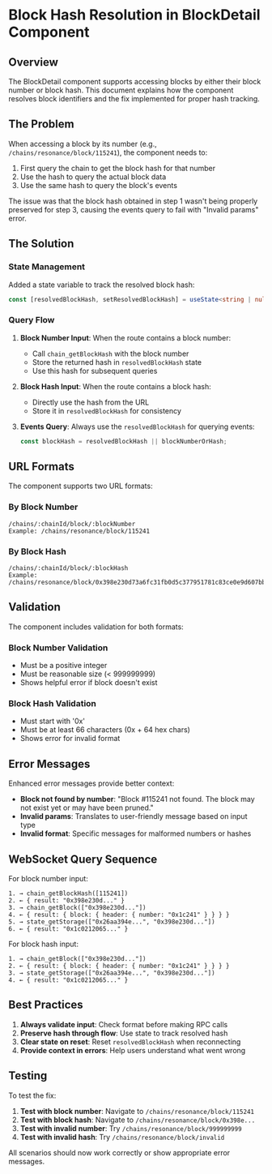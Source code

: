 # Block Hash Resolution in BlockDetail Component

## Overview

The BlockDetail component supports accessing blocks by either their block number or block hash. This document explains how the component resolves block identifiers and the fix implemented for proper hash tracking.

## The Problem

When accessing a block by its number (e.g., `/chains/resonance/block/115241`), the component needs to:
1. First query the chain to get the block hash for that number
2. Use the hash to query the actual block data
3. Use the same hash to query the block's events

The issue was that the block hash obtained in step 1 wasn't being properly preserved for step 3, causing the events query to fail with "Invalid params" error.

## The Solution

### State Management

Added a state variable to track the resolved block hash:
```typescript
const [resolvedBlockHash, setResolvedBlockHash] = useState<string | null>(null);
```

### Query Flow

1. **Block Number Input**: When the route contains a block number:
   - Call `chain_getBlockHash` with the block number
   - Store the returned hash in `resolvedBlockHash` state
   - Use this hash for subsequent queries

2. **Block Hash Input**: When the route contains a block hash:
   - Directly use the hash from the URL
   - Store it in `resolvedBlockHash` for consistency

3. **Events Query**: Always use the `resolvedBlockHash` for querying events:
   ```typescript
   const blockHash = resolvedBlockHash || blockNumberOrHash;
   ```

## URL Formats

The component supports two URL formats:

### By Block Number
```
/chains/:chainId/block/:blockNumber
Example: /chains/resonance/block/115241
```

### By Block Hash
```
/chains/:chainId/block/:blockHash
Example: /chains/resonance/block/0x398e230d73a6fc31fb0d5c377951781c83ce0e9d607bb27e0c601d30d44f909a
```

## Validation

The component includes validation for both formats:

### Block Number Validation
- Must be a positive integer
- Must be reasonable size (< 999999999)
- Shows helpful error if block doesn't exist

### Block Hash Validation
- Must start with '0x'
- Must be at least 66 characters (0x + 64 hex chars)
- Shows error for invalid format

## Error Messages

Enhanced error messages provide better context:

- **Block not found by number**: "Block #115241 not found. The block may not exist yet or may have been pruned."
- **Invalid params**: Translates to user-friendly message based on input type
- **Invalid format**: Specific messages for malformed numbers or hashes

## WebSocket Query Sequence

For block number input:
```
1. → chain_getBlockHash([115241])
2. ← { result: "0x398e230d..." }
3. → chain_getBlock(["0x398e230d..."])
4. ← { result: { block: { header: { number: "0x1c241" } } } }
5. → state_getStorage(["0x26aa394e...", "0x398e230d..."])
6. ← { result: "0x1c0212065..." }
```

For block hash input:
```
1. → chain_getBlock(["0x398e230d..."])
2. ← { result: { block: { header: { number: "0x1c241" } } } }
3. → state_getStorage(["0x26aa394e...", "0x398e230d..."])
4. ← { result: "0x1c0212065..." }
```

## Best Practices

1. **Always validate input**: Check format before making RPC calls
2. **Preserve hash through flow**: Use state to track resolved hash
3. **Clear state on reset**: Reset `resolvedBlockHash` when reconnecting
4. **Provide context in errors**: Help users understand what went wrong

## Testing

To test the fix:

1. **Test with block number**: Navigate to `/chains/resonance/block/115241`
2. **Test with block hash**: Navigate to `/chains/resonance/block/0x398e...`
3. **Test with invalid number**: Try `/chains/resonance/block/999999999`
4. **Test with invalid hash**: Try `/chains/resonance/block/invalid`

All scenarios should now work correctly or show appropriate error messages.